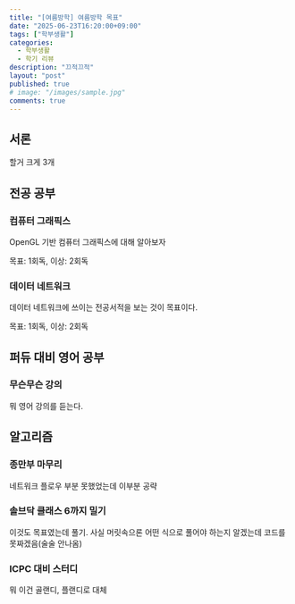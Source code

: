 ```yaml
---
title: "[여름방학] 여름방학 목표"
date: "2025-06-23T16:20:00+09:00"
tags: ["학부생활"]
categories:
  - 학부생활
  - 학기 리뷰
description: "끄적끄적"
layout: "post"
published: true
# image: "/images/sample.jpg"
comments: true
---
```


## 서론
할거 크게 3개

## 전공 공부
### 컴퓨터 그래픽스
OpenGL 기반 컴퓨터 그래픽스에 대해 알아보자

목표: 1회독, 이상: 2회독

### 데이터 네트워크
데이터 네트워크에 쓰이는 전공서적을 보는 것이 목표이다.

목표: 1회독, 이상: 2회독

## 퍼듀 대비 영어 공부
### 무슨무슨 강의
뭐 영어 강의를 듣는다.

## 알고리즘
### 종만부 마무리
네트워크 플로우 부분 못했었는데 이부분 공략

### 솔브닥 클래스 6까지 밀기
이것도 목표였는데 풀기. 사실 머릿속으론 어떤 식으로 풀어야 하는지 알겠는데 코드를 못짜겠음(술술 안나옴)

### ICPC 대비 스터디 
뭐 이건 골랜디, 플랜디로 대체